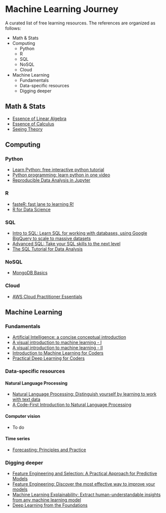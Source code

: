 # Machine Learning Journey

A curated list of free learning resources. The references are organized as follows:
- Math & Stats
- Computing
  - Python
  - R
  - SQL
  - NoSQL
  - Cloud
- Machine Learning
  - Fundamentals
  - Data-specific resources
  - Digging deeper

## Math & Stats

- [Essence of Linear Algebra](https://www.youtube.com/watch?v=fNk_zzaMoSs&list=PLZHQObOWTQDPD3MizzM2xVFitgF8hE_ab)
- [Essence of Calculus](https://www.youtube.com/watch?v=WUvTyaaNkzM&list=PLZHQObOWTQDMsr9K-rj53DwVRMYO3t5Yr)
- [Seeing Theory](https://seeing-theory.brown.edu/)

## Computing

### Python

- [Learn Python: free interactive python tutorial](https://www.learnpython.org/)
- [Python programming: learn python in one video](https://www.youtube.com/watch?v=N4mEzFDjqtA)
- [Reproducible Data Analysis in Jupyter](http://jakevdp.github.io/blog/2017/03/03/reproducible-data-analysis-in-jupyter/)

### R

- [fasteR: fast lane to learning R!](https://github.com/matloff/fasteR)
- [R for Data Science](https://r4ds.had.co.nz/)

### SQL

- [Intro to SQL: Learn SQL for working with databases, using Google BigQuery to scale to massive datasets](https://www.kaggle.com/learn/intro-to-sql)
- [Advanced SQL: Take your SQL skills to the next level](https://www.kaggle.com/learn/advanced-sql)
- [The SQL Tutorial for Data Analysis](https://mode.com/sql-tutorial/introduction-to-sql/)

### NoSQL

- [MongoDB Basics](https://university.mongodb.com/courses/M001/about)

### Cloud

- [AWS Cloud Practitioner Essentials](https://www.aws.training/Details/Curriculum?id=27076&scr=path-cp)

## Machine Learning

### Fundamentals

- [Artificial Intelligence: a concise conceptual introduction](https://towardsdatascience.com/artificial-intelligence-d1e45efc99b4) 
- [A visual introduction to machine learning - I](http://www.r2d3.us/visual-intro-to-machine-learning-part-1/) 
- [A visual introduction to machine learning - II](http://www.r2d3.us/visual-intro-to-machine-learning-part-2/) 
- [Introduction to Machine Learning for Coders](http://course18.fast.ai/ml)
- [Practical Deep Learning for Coders](https://course.fast.ai/)

### Data-specific resources

#### Natural Language Processing

- [Natural Language Processing: Distinguish yourself by learning to work with text data](https://www.kaggle.com/learn/natural-language-processing)
- [A Code-First Introduction to Natural Language Processing](https://www.fast.ai/2019/07/08/fastai-nlp/)

#### Computer vision

- To do 

#### Time series

- [Forecasting: Principles and Practice](https://otexts.com/fpp2/)

### Digging deeper

- [Feature Engineering and Selection: A Practical Approach for Predictive Models](https://bookdown.org/max/FES/)
- [Feature Engineering: Discover the most effective way to improve your models](https://www.kaggle.com/learn/feature-engineering)
- [Machine Learning Explainability: Extract human-understandable insights from any machine learning model](https://www.kaggle.com/learn/machine-learning-explainability)
- [Deep Learning from the Foundations](https://course.fast.ai/part2)
